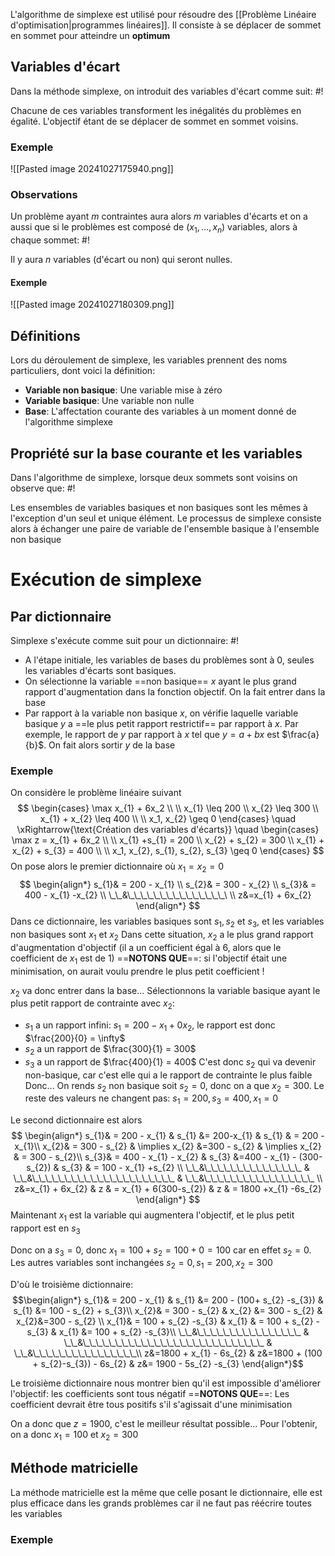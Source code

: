 L'algorithme de simplexe est utilisé pour résoudre des [[Problème Linéaire d'optimisation|programmes linéaires]]. Il consiste à se déplacer de sommet en sommet pour atteindre un **optimum**

## Variables d'écart
Dans la méthode simplexe, on introduit des variables d'écart comme suit: #!

Chacune de ces variables transforment les inégalités du problèmes en égalité. L'objectif étant de se déplacer de sommet en sommet voisins.

### Exemple
![[Pasted image 20241027175940.png]]

### Observations
Un problème ayant $m$ contraintes aura alors $m$ variables d'écarts et on a aussi que si le problèmes est composé de $(x_{1}, \dots, x_{n})$ variables, alors à chaque sommet: #!

Il y aura $n$ variables (d'écart ou non) qui seront nulles.

#### Exemple
![[Pasted image 20241027180309.png]]

## Définitions
Lors du déroulement de simplexe, les variables prennent des noms particuliers, dont voici la définition:

- **Variable non basique**: Une variable mise à zéro
- **Variable basique**: Une variable non nulle
- **Base**: L'affectation courante des variables à un moment donné de l'algorithme simplexe

## Propriété sur la base courante et les variables
Dans l'algorithme de simplexe, lorsque deux sommets sont voisins on observe que: #!

Les ensembles de variables basiques et non basiques sont les mêmes à l'exception d'un seul et unique élément.
Le processus de simplexe consiste alors à échanger une paire de variable de l'ensemble basique à l'ensemble non basique

# Exécution de simplexe

## Par dictionnaire
Simplexe s'exécute comme suit pour un dictionnaire: #!

- A l'étape initiale, les variables de bases du problèmes sont à 0, seules les variables d'écarts sont basiques.
- On sélectionne la variable ==non basique== $x$ ayant le plus grand rapport d'augmentation dans la fonction objectif. On la fait entrer dans la base
- Par rapport à la variable non basique $x$, on vérifie laquelle variable basique $y$ a ==le plus petit rapport restrictif== par rapport à $x$. Par exemple, le rapport de $y$ par rapport à $x$ tel que $y = a + bx$ est $\frac{a}{b}$. On fait alors sortir $y$ de la base

### Exemple
On considère le problème linéaire suivant
$$
\begin{cases}
\max x_{1} + 6x_2  \\ \\
x_{1} \leq 200 \\
x_{2} \leq 300 \\
x_{1} + x_{2} \leq 400 \\ \\
x_1, x_{2} \geq 0 
\end{cases} \quad \xRightarrow{\text{Création des variables d'écarts}} \quad
\begin{cases}
\max z = x_{1} + 6x_2  \\ \\
x_{1} +s_{1} = 200 \\
x_{2} + s_{2} = 300 \\
x_{1} + x_{2} + s_{3} = 400 \\ \\
x_1, x_{2}, s_{1}, s_{2}, s_{3} \geq 0 
\end{cases}
$$
On pose alors le premier dictionnaire où $x_{1} = x_{2} = 0$
$$
\begin{align*}
s_{1}& = 200 - x_{1} \\
s_{2}& = 300 - x_{2} \\
s_{3}& = 400 - x_{1} -x_{2} \\
\_\_&\_\_\_\_\_\_\_\_\_\_\_\_\_\_\_\ \\
z&=x_{1} + 6x_{2}
\end{align*}
$$Dans ce dictionnaire, les variables basiques sont $s_{1}, s_{2}$ et $s_{3}$, et les variables non basiques sont $x_{1}$ et $x_{2}$
Dans cette situation, $x_{2}$ a le plus grand rapport d'augmentation d'objectif (il a un coefficient égal à $6$, alors que le coefficient de $x_{1}$ est de $1$)
==**NOTONS QUE**==: si l'objectif était une minimisation, on aurait voulu prendre le plus petit coefficient !

$x_{2}$ va donc entrer dans la base... Sélectionnons la variable basique ayant le plus petit rapport de contrainte avec $x_{2}$:
- $s_{1}$ a un rapport infini: $s_{1} = 200 - x_{1} + 0x_{2}$, le rapport est donc $\frac{200}{0} = \infty$
- $s_{2}$ a un rapport de $\frac{300}{1} = 300$
- $s_{3}$ a un rapport de $\frac{400}{1} = 400$
C'est donc $s_{2}$ qui va devenir non-basique, car c'est elle qui a le rapport de contrainte le plus faible
Donc...
On rends $s_{2}$ non basique soit $s_{2} = 0$, donc on a que $x_{2} = 300$. Le reste des valeurs ne changent pas: $s_{1} = 200, s_{3} = 400, x_{1}=0$

Le second dictionnaire est alors
$$
\begin{align*}
s_{1}& = 200 - x_{1} & s_{1} &= 200-x_{1} & s_{1} & = 200 - x_{1}\\
x_{2}& = 300 - s_{2} & \implies x_{2} &=300 - s_{2} & \implies x_{2} & = 300 - s_{2}\\
s_{3}& = 400 - x_{1} - x_{2} & s_{3} &=400 - x_{1} - (300-s_{2}) & s_{3} & = 100 - x_{1} +s_{2} \\
\_\_&\_\_\_\_\_\_\_\_\_\_\_\_\_\_\_ & \_\_&\_\_\_\_\_\_\_\_\_\_\_\_\_\_\_\_\_\_\_\_\_\_ & \_\_&\_\_\_\_\_\_\_\_\_\_\_\_\_\_\_\_\_  \\
z&=x_{1} + 6x_{2} & z & = x_{1} + 6(300-s_{2}) & z & = 1800 +x_{1} -6s_{2}
\end{align*}
$$Maintenant $x_{1}$ est la variable qui augmentera l'objectif, et le plus petit rapport est en $s_{3}$

Donc on a $s_{3} = 0$, donc $x_{1} = 100 +s_{2} = 100 + 0 = 100$ car en effet $s_{2} = 0$. Les autres variables sont inchangées $s_{2} = 0, s_{1} =200, x_{2} = 300$

D'où le troisième dictionnaire:
$$\begin{align*}
s_{1}& = 200 - x_{1} & s_{1} &= 200 - (100+ s_{2} -s_{3}) & s_{1} &= 100 - s_{2} + s_{3}\\
x_{2}& = 300 - s_{2} & x_{2} &= 300 - s_{2} &  x_{2}&=300 - s_{2} \\
x_{1}& = 100 + s_{2} -s_{3} &  x_{1} & = 100 + s_{2} -s_{3} & x_{1} &= 100 + s_{2} -s_{3}\\
\_\_&\_\_\_\_\_\_\_\_\_\_\_\_\_\_\_\_ & \_\_&\_\_\_\_\_\_\_\_\_\_\_\_\_\_\_\_\_\_\_\_\_\_\_\_\_\_\_\_ & \_\_&\_\_\_\_\_\_\_\_\_\_\_\_\_\_\_\_\\
z&=1800 + x_{1} - 6s_{2} & z&=1800 + (100 + s_{2}-s_{3}) - 6s_{2} & z&= 1900 - 5s_{2} -s_{3}
\end{align*}$$

Le troisième dictionnaire nous montrer bien qu'il est impossible d'améliorer l'objectif: les coefficients sont tous négatif
==**NOTONS QUE**==: Les coefficient devrait être tous positifs s'il s'agissait d'une minimisation

On a donc que $z= 1900$, c'est le meilleur résultat possible...
Pour l'obtenir, on a donc $x_{1} = 100$ et $x_{2} = 300$

## Méthode matricielle
La méthode matricielle est la même que celle posant le dictionnaire, elle est plus efficace dans les grands problèmes car il ne faut pas réécrire toutes les variables

### Exemple